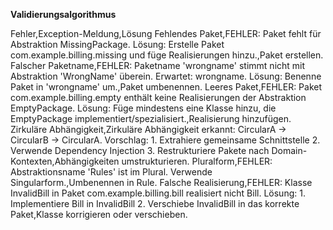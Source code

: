 



**Validierungsalgorithmus**


Fehler,Exception-Meldung,Lösung
Fehlendes Paket,FEHLER: Paket fehlt für Abstraktion MissingPackage. Lösung: Erstelle Paket com.example.billing.missing und füge Realisierungen hinzu.,Paket erstellen.
Falscher Paketname,FEHLER: Paketname 'wrongname' stimmt nicht mit Abstraktion 'WrongName' überein. Erwartet: wrongname. Lösung: Benenne Paket in 'wrongname' um.,Paket umbenennen.
Leeres Paket,FEHLER: Paket com.example.billing.empty enthält keine Realisierungen der Abstraktion EmptyPackage. Lösung: Füge mindestens eine Klasse hinzu, die EmptyPackage implementiert/spezialisiert.,Realisierung hinzufügen.
Zirkuläre Abhängigkeit,Zirkuläre Abhängigkeit erkannt: CircularA → CircularB → CircularA. Vorschlag: 1. Extrahiere gemeinsame Schnittstelle 2. Verwende Dependency Injection 3. Restrukturiere Pakete nach Domain-Kontexten,Abhängigkeiten umstrukturieren.
Pluralform,FEHLER: Abstraktionsname 'Rules' ist im Plural. Verwende Singularform.,Umbenennen in Rule.
Falsche Realisierung,FEHLER: Klasse InvalidBill in Paket com.example.billing.bill realisiert nicht Bill. Lösung: 1. Implementiere Bill in InvalidBill 2. Verschiebe InvalidBill in das korrekte Paket,Klasse korrigieren oder verschieben.
